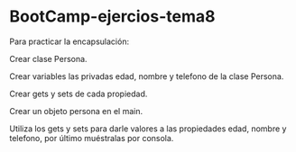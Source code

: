 # BootCamp-ejercios-tema8

Para practicar la encapsulación:

Crear clase Persona.

Crear variables las privadas edad, nombre y telefono de la clase Persona.

Crear gets y sets de cada propiedad.

Crear un objeto persona en el main.

Utiliza los gets y sets para darle valores a las propiedades edad, nombre y telefono, por último muéstralas por consola.
